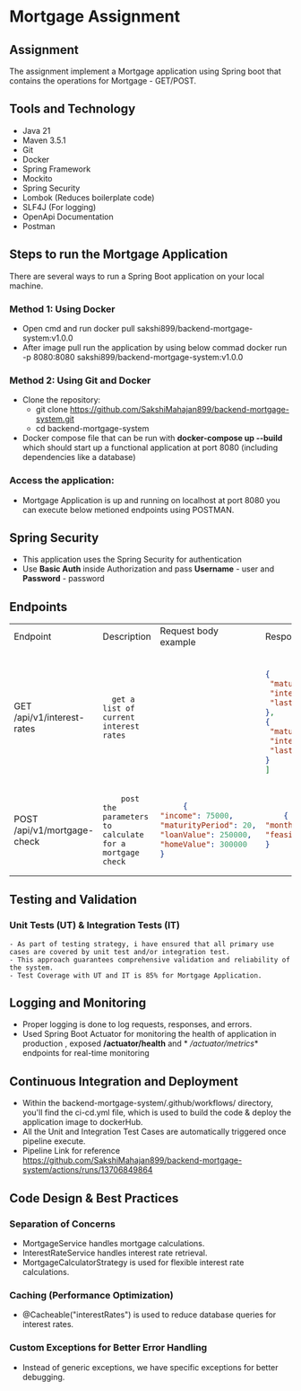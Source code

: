 # Mortgage Assignment

## Assignment

The assignment implement a Mortgage application using Spring boot that contains the operations for Mortgage - GET/POST.

## Tools and Technology

- Java 21
- Maven 3.5.1
- Git
- Docker
- Spring Framework
- Mockito
- Spring Security
- Lombok (Reduces boilerplate code)
- SLF4J (For logging)
- OpenApi Documentation
- Postman

## Steps to run the Mortgage Application

There are several ways to run a Spring Boot application on your local machine.

### Method 1: Using Docker

- Open cmd and run
  docker pull sakshi899/backend-mortgage-system:v1.0.0
- After image pull run the application by using below commad
  docker run -p 8080:8080 sakshi899/backend-mortgage-system:v1.0.0

### Method 2: Using Git and Docker

- Clone the repository:
    - git clone https://github.com/SakshiMahajan899/backend-mortgage-system.git
    - cd backend-mortgage-system
- Docker compose file that can be run with **docker-compose up --build** which should start up a functional application
  at port 8080 (including dependencies like a database)

### Access the application:

- Mortgage Application is up and running on localhost at port 8080 you can execute below metioned endpoints using
  POSTMAN.

## Spring Security

- This application uses the Spring Security for authentication
- Use **Basic Auth** inside Authorization and pass **Username** - user and **Password** - password

## Endpoints

<table>
<tr>
   <td>Endpoint</td><td>Description</td><td>Request body example</td><td>Response body example</td>
</tr>
<!-- GET /api/v1/interest-rates -->
<tr>
   <td> GET /api/v1/interest-rates </td>
   <td>

      get a list of current interest rates

   </td>
   <td>

   ```json
   
   ```

   </td>
   <td>

   ```json
         [
  {
    "maturityPeriod": 10,
    "interestRate": 5.0,
    "lastUpdate": "2025-03-03T12:00:00.000+00:00"
  },
  {
    "maturityPeriod": 20,
    "interestRate": 6.0,
    "lastUpdate": "2025-03-03T12:00:00.000+00:00"
  }
]
   ```

   </td>
</tr>

<!-- POST /api/v1/mortgage-check -->
<tr>
   <td>POST /api/v1/mortgage-check </td>
   <td>

        post the parameters to calculate for a mortgage check

   </td>
   <td>

   ```json
        {
  "income": 75000,
  "maturityPeriod": 20,
  "loanValue": 250000,
  "homeValue": 300000
}
   ```

   </td>
   <td>

   ```json
       {
  "monthlyCost": 1791.077646195432,
  "feasible": true
}
   ```

   </td>
</tr>


</table>

## Testing and Validation

### Unit Tests (UT) & Integration Tests (IT)

    - As part of testing strategy, i have ensured that all primary use cases are covered by unit test and/or integration test. 
    - This approach guarantees comprehensive validation and reliability of the system.
    - Test Coverage with UT and IT is 85% for Mortgage Application.

## Logging and Monitoring

- Proper logging is done to log requests, responses, and errors.
- Used Spring Boot Actuator for monitoring the health of application in production , exposed **/actuator/health** and *
  */actuator/metrics** endpoints for real-time monitoring

## Continuous Integration and Deployment

- Within the backend-mortgage-system/.github/workflows/ directory, you'll find the ci-cd.yml file, which is used to
  build the code & deploy the application image to dockerHub.
- All the Unit and Integration Test Cases are automatically triggered once pipeline execute.
- Pipeline Link for reference https://github.com/SakshiMahajan899/backend-mortgage-system/actions/runs/13706849864

## Code Design & Best Practices

### Separation of Concerns
  
  - MortgageService handles mortgage calculations.
  - InterestRateService handles interest rate retrieval.
  - MortgageCalculatorStrategy is used for flexible interest rate calculations.
    
### Caching (Performance Optimization)
  
  - @Cacheable("interestRates") is used to reduce database queries for interest rates.
    
### Custom Exceptions for Better Error Handling

 - Instead of generic exceptions, we have specific exceptions for better debugging.






